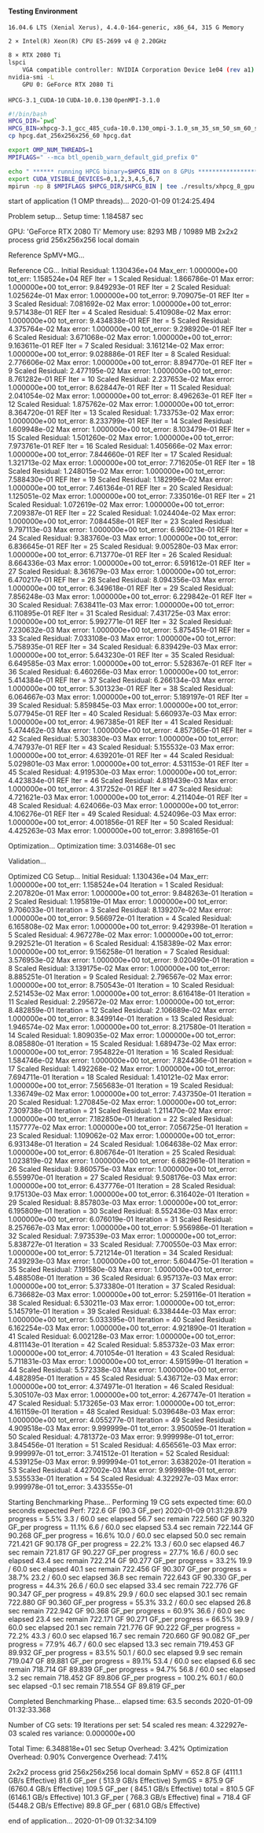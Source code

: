 #### Testing Environment

```
16.04.6 LTS (Xenial Xerus), 4.4.0-164-generic, x86_64, 315 G Memory
```

```
2 × Intel(R) Xeon(R) CPU E5-2699 v4 @ 2.20GHz
```

```bash
8 × RTX 2080 Ti
lspci
	VGA compatible controller: NVIDIA Corporation Device 1e04 (rev a1)
nvidia-smi -L
	GPU 0: GeForce RTX 2080 Ti
```

 `HPCG-3.1_CUDA-10`   `CUDA-10.0.130`  `OpenMPI-3.1.0`

```bash
#!/bin/bash
HPCG_DIR=`pwd`
HPCG_BIN=xhpcg-3.1_gcc_485_cuda-10.0.130_ompi-3.1.0_sm_35_sm_50_sm_60_sm_70_sm_75_ver_10_9_18
cp hpcg.dat_256x256x256_60 hpcg.dat 

export OMP_NUM_THREADS=1
MPIFLAGS=" --mca btl_openib_warn_default_gid_prefix 0"

echo " ****** running HPCG binary=$HPCG_BIN on 8 GPUs ***************************** "
export CUDA_VISIBLE_DEVICES=0,1,2,3,4,5,6,7
mpirun -np 8 $MPIFLAGS $HPCG_DIR/$HPCG_BIN | tee ./results/xhpcg_8_gpu.txt
```





start of application (1 OMP threads)...
2020-01-09 01:24:25.494

Problem setup...
Setup time: 1.184587 sec 

GPU: 'GeForce RTX 2080 Ti' 
Memory use: 8293 MB / 10989 MB
2x2x2 process grid
256x256x256 local domain

Reference SpMV+MG...

Reference CG...
Initial Residual: 1.130436e+04 Max_err: 1.000000e+00 tot_err: 1.158524e+04
REF  Iter = 1 Scaled Residual: 1.866786e-01 Max error: 1.000000e+00 tot_error: 9.849293e-01 
REF  Iter = 2 Scaled Residual: 1.025624e-01 Max error: 1.000000e+00 tot_error: 9.709075e-01 
REF  Iter = 3 Scaled Residual: 7.081692e-02 Max error: 1.000000e+00 tot_error: 9.571438e-01 
REF  Iter = 4 Scaled Residual: 5.410908e-02 Max error: 1.000000e+00 tot_error: 9.434838e-01 
REF  Iter = 5 Scaled Residual: 4.375764e-02 Max error: 1.000000e+00 tot_error: 9.298920e-01 
REF  Iter = 6 Scaled Residual: 3.671068e-02 Max error: 1.000000e+00 tot_error: 9.163611e-01 
REF  Iter = 7 Scaled Residual: 3.161214e-02 Max error: 1.000000e+00 tot_error: 9.028886e-01 
REF  Iter = 8 Scaled Residual: 2.776606e-02 Max error: 1.000000e+00 tot_error: 8.894770e-01 
REF  Iter = 9 Scaled Residual: 2.477195e-02 Max error: 1.000000e+00 tot_error: 8.761282e-01 
REF  Iter = 10 Scaled Residual: 2.237653e-02 Max error: 1.000000e+00 tot_error: 8.628447e-01 
REF  Iter = 11 Scaled Residual: 2.041054e-02 Max error: 1.000000e+00 tot_error: 8.496263e-01 
REF  Iter = 12 Scaled Residual: 1.875762e-02 Max error: 1.000000e+00 tot_error: 8.364720e-01 
REF  Iter = 13 Scaled Residual: 1.733753e-02 Max error: 1.000000e+00 tot_error: 8.233799e-01 
REF  Iter = 14 Scaled Residual: 1.609948e-02 Max error: 1.000000e+00 tot_error: 8.103479e-01 
REF  Iter = 15 Scaled Residual: 1.501260e-02 Max error: 1.000000e+00 tot_error: 7.973761e-01 
REF  Iter = 16 Scaled Residual: 1.405666e-02 Max error: 1.000000e+00 tot_error: 7.844660e-01 
REF  Iter = 17 Scaled Residual: 1.321713e-02 Max error: 1.000000e+00 tot_error: 7.716205e-01 
REF  Iter = 18 Scaled Residual: 1.248015e-02 Max error: 1.000000e+00 tot_error: 7.588430e-01 
REF  Iter = 19 Scaled Residual: 1.182996e-02 Max error: 1.000000e+00 tot_error: 7.461364e-01 
REF  Iter = 20 Scaled Residual: 1.125051e-02 Max error: 1.000000e+00 tot_error: 7.335016e-01 
REF  Iter = 21 Scaled Residual: 1.072619e-02 Max error: 1.000000e+00 tot_error: 7.209387e-01 
REF  Iter = 22 Scaled Residual: 1.024404e-02 Max error: 1.000000e+00 tot_error: 7.084458e-01 
REF  Iter = 23 Scaled Residual: 9.797113e-03 Max error: 1.000000e+00 tot_error: 6.960213e-01 
REF  Iter = 24 Scaled Residual: 9.383760e-03 Max error: 1.000000e+00 tot_error: 6.836645e-01 
REF  Iter = 25 Scaled Residual: 9.005280e-03 Max error: 1.000000e+00 tot_error: 6.713770e-01 
REF  Iter = 26 Scaled Residual: 8.664336e-03 Max error: 1.000000e+00 tot_error: 6.591612e-01 
REF  Iter = 27 Scaled Residual: 8.361679e-03 Max error: 1.000000e+00 tot_error: 6.470217e-01 
REF  Iter = 28 Scaled Residual: 8.094356e-03 Max error: 1.000000e+00 tot_error: 6.349618e-01 
REF  Iter = 29 Scaled Residual: 7.856248e-03 Max error: 1.000000e+00 tot_error: 6.229842e-01 
REF  Iter = 30 Scaled Residual: 7.638411e-03 Max error: 1.000000e+00 tot_error: 6.110895e-01 
REF  Iter = 31 Scaled Residual: 7.431725e-03 Max error: 1.000000e+00 tot_error: 5.992771e-01 
REF  Iter = 32 Scaled Residual: 7.230632e-03 Max error: 1.000000e+00 tot_error: 5.875451e-01 
REF  Iter = 33 Scaled Residual: 7.033108e-03 Max error: 1.000000e+00 tot_error: 5.758935e-01 
REF  Iter = 34 Scaled Residual: 6.839429e-03 Max error: 1.000000e+00 tot_error: 5.643230e-01 
REF  Iter = 35 Scaled Residual: 6.649585e-03 Max error: 1.000000e+00 tot_error: 5.528367e-01 
REF  Iter = 36 Scaled Residual: 6.460266e-03 Max error: 1.000000e+00 tot_error: 5.414384e-01 
REF  Iter = 37 Scaled Residual: 6.266134e-03 Max error: 1.000000e+00 tot_error: 5.301323e-01 
REF  Iter = 38 Scaled Residual: 6.064667e-03 Max error: 1.000000e+00 tot_error: 5.189197e-01 
REF  Iter = 39 Scaled Residual: 5.859845e-03 Max error: 1.000000e+00 tot_error: 5.077945e-01 
REF  Iter = 40 Scaled Residual: 5.660937e-03 Max error: 1.000000e+00 tot_error: 4.967385e-01 
REF  Iter = 41 Scaled Residual: 5.474462e-03 Max error: 1.000000e+00 tot_error: 4.857365e-01 
REF  Iter = 42 Scaled Residual: 5.303830e-03 Max error: 1.000000e+00 tot_error: 4.747937e-01 
REF  Iter = 43 Scaled Residual: 5.155532e-03 Max error: 1.000000e+00 tot_error: 4.639201e-01 
REF  Iter = 44 Scaled Residual: 5.029801e-03 Max error: 1.000000e+00 tot_error: 4.531153e-01 
REF  Iter = 45 Scaled Residual: 4.919530e-03 Max error: 1.000000e+00 tot_error: 4.423834e-01 
REF  Iter = 46 Scaled Residual: 4.819439e-03 Max error: 1.000000e+00 tot_error: 4.317252e-01 
REF  Iter = 47 Scaled Residual: 4.721621e-03 Max error: 1.000000e+00 tot_error: 4.211404e-01 
REF  Iter = 48 Scaled Residual: 4.624066e-03 Max error: 1.000000e+00 tot_error: 4.106276e-01 
REF  Iter = 49 Scaled Residual: 4.524096e-03 Max error: 1.000000e+00 tot_error: 4.001856e-01 
REF  Iter = 50 Scaled Residual: 4.425263e-03 Max error: 1.000000e+00 tot_error: 3.898165e-01 

Optimization...
Optimization time: 3.031468e-01 sec 

Validation...

Optimized CG Setup...
Initial Residual: 1.130436e+04 Max_err: 1.000000e+00 tot_err: 1.158524e+04
Iteration = 1 Scaled Residual: 2.207820e-01 Max error: 1.000000e+00 tot_error: 9.848263e-01 
Iteration = 2 Scaled Residual: 1.195819e-01 Max error: 1.000000e+00 tot_error: 9.706033e-01 
Iteration = 3 Scaled Residual: 8.139207e-02 Max error: 1.000000e+00 tot_error: 9.566972e-01 
Iteration = 4 Scaled Residual: 6.165808e-02 Max error: 1.000000e+00 tot_error: 9.429398e-01 
Iteration = 5 Scaled Residual: 4.967278e-02 Max error: 1.000000e+00 tot_error: 9.292521e-01 
Iteration = 6 Scaled Residual: 4.158389e-02 Max error: 1.000000e+00 tot_error: 9.156258e-01 
Iteration = 7 Scaled Residual: 3.576953e-02 Max error: 1.000000e+00 tot_error: 9.020490e-01 
Iteration = 8 Scaled Residual: 3.139175e-02 Max error: 1.000000e+00 tot_error: 8.885251e-01 
Iteration = 9 Scaled Residual: 2.796567e-02 Max error: 1.000000e+00 tot_error: 8.750543e-01 
Iteration = 10 Scaled Residual: 2.521453e-02 Max error: 1.000000e+00 tot_error: 8.616418e-01 
Iteration = 11 Scaled Residual: 2.295672e-02 Max error: 1.000000e+00 tot_error: 8.482859e-01 
Iteration = 12 Scaled Residual: 2.106689e-02 Max error: 1.000000e+00 tot_error: 8.349914e-01 
Iteration = 13 Scaled Residual: 1.946574e-02 Max error: 1.000000e+00 tot_error: 8.217580e-01 
Iteration = 14 Scaled Residual: 1.809035e-02 Max error: 1.000000e+00 tot_error: 8.085880e-01 
Iteration = 15 Scaled Residual: 1.689473e-02 Max error: 1.000000e+00 tot_error: 7.954822e-01 
Iteration = 16 Scaled Residual: 1.584746e-02 Max error: 1.000000e+00 tot_error: 7.824436e-01 
Iteration = 17 Scaled Residual: 1.492268e-02 Max error: 1.000000e+00 tot_error: 7.694711e-01 
Iteration = 18 Scaled Residual: 1.410121e-02 Max error: 1.000000e+00 tot_error: 7.565683e-01 
Iteration = 19 Scaled Residual: 1.336749e-02 Max error: 1.000000e+00 tot_error: 7.437350e-01 
Iteration = 20 Scaled Residual: 1.270845e-02 Max error: 1.000000e+00 tot_error: 7.309738e-01 
Iteration = 21 Scaled Residual: 1.211470e-02 Max error: 1.000000e+00 tot_error: 7.182850e-01 
Iteration = 22 Scaled Residual: 1.157777e-02 Max error: 1.000000e+00 tot_error: 7.056725e-01 
Iteration = 23 Scaled Residual: 1.109062e-02 Max error: 1.000000e+00 tot_error: 6.931348e-01 
Iteration = 24 Scaled Residual: 1.064638e-02 Max error: 1.000000e+00 tot_error: 6.806764e-01 
Iteration = 25 Scaled Residual: 1.023819e-02 Max error: 1.000000e+00 tot_error: 6.682961e-01 
Iteration = 26 Scaled Residual: 9.860575e-03 Max error: 1.000000e+00 tot_error: 6.559970e-01 
Iteration = 27 Scaled Residual: 9.508176e-03 Max error: 1.000000e+00 tot_error: 6.437776e-01 
Iteration = 28 Scaled Residual: 9.175130e-03 Max error: 1.000000e+00 tot_error: 6.316402e-01 
Iteration = 29 Scaled Residual: 8.857803e-03 Max error: 1.000000e+00 tot_error: 6.195809e-01 
Iteration = 30 Scaled Residual: 8.552436e-03 Max error: 1.000000e+00 tot_error: 6.076019e-01 
Iteration = 31 Scaled Residual: 8.257667e-03 Max error: 1.000000e+00 tot_error: 5.956986e-01 
Iteration = 32 Scaled Residual: 7.973539e-03 Max error: 1.000000e+00 tot_error: 5.838727e-01 
Iteration = 33 Scaled Residual: 7.700550e-03 Max error: 1.000000e+00 tot_error: 5.721214e-01 
Iteration = 34 Scaled Residual: 7.439293e-03 Max error: 1.000000e+00 tot_error: 5.604475e-01 
Iteration = 35 Scaled Residual: 7.191580e-03 Max error: 1.000000e+00 tot_error: 5.488508e-01 
Iteration = 36 Scaled Residual: 6.957137e-03 Max error: 1.000000e+00 tot_error: 5.373380e-01 
Iteration = 37 Scaled Residual: 6.736682e-03 Max error: 1.000000e+00 tot_error: 5.259116e-01 
Iteration = 38 Scaled Residual: 6.530211e-03 Max error: 1.000000e+00 tot_error: 5.145791e-01 
Iteration = 39 Scaled Residual: 6.338444e-03 Max error: 1.000000e+00 tot_error: 5.033395e-01 
Iteration = 40 Scaled Residual: 6.162254e-03 Max error: 1.000000e+00 tot_error: 4.921890e-01 
Iteration = 41 Scaled Residual: 6.002128e-03 Max error: 1.000000e+00 tot_error: 4.811143e-01 
Iteration = 42 Scaled Residual: 5.853732e-03 Max error: 1.000000e+00 tot_error: 4.701054e-01 
Iteration = 43 Scaled Residual: 5.711831e-03 Max error: 1.000000e+00 tot_error: 4.591599e-01 
Iteration = 44 Scaled Residual: 5.572338e-03 Max error: 1.000000e+00 tot_error: 4.482895e-01 
Iteration = 45 Scaled Residual: 5.436712e-03 Max error: 1.000000e+00 tot_error: 4.374971e-01 
Iteration = 46 Scaled Residual: 5.305107e-03 Max error: 1.000000e+00 tot_error: 4.267747e-01 
Iteration = 47 Scaled Residual: 5.173265e-03 Max error: 1.000000e+00 tot_error: 4.161159e-01 
Iteration = 48 Scaled Residual: 5.039648e-03 Max error: 1.000000e+00 tot_error: 4.055277e-01 
Iteration = 49 Scaled Residual: 4.909518e-03 Max error: 9.999999e-01 tot_error: 3.950059e-01 
Iteration = 50 Scaled Residual: 4.781372e-03 Max error: 9.999998e-01 tot_error: 3.845456e-01 
Iteration = 51 Scaled Residual: 4.656561e-03 Max error: 9.999997e-01 tot_error: 3.741512e-01 
Iteration = 52 Scaled Residual: 4.539125e-03 Max error: 9.999994e-01 tot_error: 3.638202e-01 
Iteration = 53 Scaled Residual: 4.427002e-03 Max error: 9.999989e-01 tot_error: 3.535533e-01 
Iteration = 54 Scaled Residual: 4.322927e-03 Max error: 9.999978e-01 tot_error: 3.433555e-01 

Starting Benchmarking Phase... 
Performing 19 CG sets	 expected time:   60.0 seconds	 expected Perf:     722.6 GF (90.3 GF_per)
2020-01-09 01:31:29.879
progress = 5.5% 	    3.3 /   60.0 sec elapsed 	   56.7 sec remain 	   722.560 GF 	 90.320 GF_per
progress = 11.1% 	    6.6 /   60.0 sec elapsed 	   53.4 sec remain 	   722.144 GF 	 90.268 GF_per
progress = 16.6% 	   10.0 /   60.0 sec elapsed 	   50.0 sec remain 	   721.421 GF 	 90.178 GF_per
progress = 22.2% 	   13.3 /   60.0 sec elapsed 	   46.7 sec remain 	   721.817 GF 	 90.227 GF_per
progress = 27.7% 	   16.6 /   60.0 sec elapsed 	   43.4 sec remain 	   722.214 GF 	 90.277 GF_per
progress = 33.2% 	   19.9 /   60.0 sec elapsed 	   40.1 sec remain 	   722.456 GF 	 90.307 GF_per
progress = 38.7% 	   23.2 /   60.0 sec elapsed 	   36.8 sec remain 	   722.643 GF 	 90.330 GF_per
progress = 44.3% 	   26.6 /   60.0 sec elapsed 	   33.4 sec remain 	   722.776 GF 	 90.347 GF_per
progress = 49.8% 	   29.9 /   60.0 sec elapsed 	   30.1 sec remain 	   722.880 GF 	 90.360 GF_per
progress = 55.3% 	   33.2 /   60.0 sec elapsed 	   26.8 sec remain 	   722.942 GF 	 90.368 GF_per
progress = 60.9% 	   36.6 /   60.0 sec elapsed 	   23.4 sec remain 	   722.171 GF 	 90.271 GF_per
progress = 66.5% 	   39.9 /   60.0 sec elapsed 	   20.1 sec remain 	   721.776 GF 	 90.222 GF_per
progress = 72.2% 	   43.3 /   60.0 sec elapsed 	   16.7 sec remain 	   720.660 GF 	 90.082 GF_per
progress = 77.9% 	   46.7 /   60.0 sec elapsed 	   13.3 sec remain 	   719.453 GF 	 89.932 GF_per
progress = 83.5% 	   50.1 /   60.0 sec elapsed 	    9.9 sec remain 	   719.047 GF 	 89.881 GF_per
progress = 89.1% 	   53.4 /   60.0 sec elapsed 	    6.6 sec remain 	   718.714 GF 	 89.839 GF_per
progress = 94.7% 	   56.8 /   60.0 sec elapsed 	    3.2 sec remain 	   718.452 GF 	 89.806 GF_per
progress = 100.2% 	   60.1 /   60.0 sec elapsed 	   -0.1 sec remain 	   718.554 GF 	 89.819 GF_per

Completed Benchmarking Phase... elapsed time:   63.5 seconds 
2020-01-09 01:32:33.368

Number of CG sets:	19 
Iterations per set:	54 
scaled res mean:	4.322927e-03 
scaled res variance:	0.000000e+00 

Total Time: 6.348818e+01 sec 
Setup        Overhead: 3.42%
Optimization Overhead: 0.90%
Convergence  Overhead: 7.41%

2x2x2 process grid
256x256x256 local domain
SpMV  =  652.8 GF (4111.1 GB/s Effective)   81.6 GF_per ( 513.9 GB/s Effective)
SymGS =  875.9 GF (6760.4 GB/s Effective)  109.5 GF_per ( 845.1 GB/s Effective)
total =  810.5 GF (6146.1 GB/s Effective)  101.3 GF_per ( 768.3 GB/s Effective)
final =  718.4 GF (5448.2 GB/s Effective)   89.8 GF_per ( 681.0 GB/s Effective)

end of application...
2020-01-09 01:32:34.109